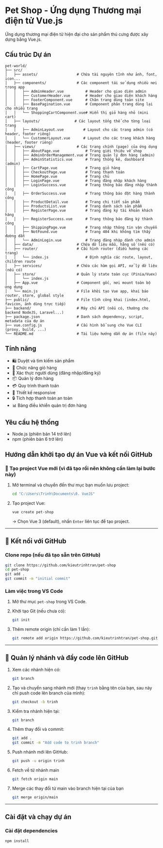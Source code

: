 # Pet Shop - Ứng dụng Thương mại điện tử Vue.js

Ứng dụng thương mại điện tử hiện đại cho sản phẩm thú cưng được xây dựng bằng Vue.js.

## Cấu trúc Dự án

```
pet-world/
├── src/
│   ├── assets/                  # Chứa tài nguyên tĩnh như ảnh, font, icon...
│   ├── components/              # Các component tái sử dụng nhiều nơi trong app
│   │   ├── AdminHeader.vue          # Header cho giao diện admin
│   │   ├── CustomerHeader.vue       # Header cho giao diện khách hàng
│   │   ├── FooterComponent.vue      # Chân trang dùng toàn site
│   │   ├── BasePagination.vue       # Component phân trang dùng lại cho nhiều trang
│   │   └── ShoppingCartComponent.vue# Hiển thị giỏ hàng nhỏ (mini cart)
│   ├── layouts/                # Các layout tổng thể cho từng loại trang
│   │   ├── AdminLayout.vue         # Layout cho các trang admin (có header, footer riêng)
│   │   └── CustomerLayout.vue      # Layout cho các trang khách hàng (header, footer riêng)
│   ├── views/                   # Các trang chính (page) của ứng dụng
│   │   ├── AboutPage.vue            # Trang giới thiệu về shop
│   │   ├── AdminOrderManagement.vue # Trang quản lý đơn hàng (admin)
│   │   ├── AdminStatistics.vue      # Trang thống kê, dashboard (admin)
│   │   ├── CartPage.vue             # Trang giỏ hàng
│   │   ├── CheckoutPage.vue         # Trang thanh toán
│   │   ├── HomePage.vue             # Trang chủ
│   │   ├── LoginPage.vue            # Trang đăng nhập khách hàng
│   │   ├── LoginSuccess.vue         # Trang thông báo đăng nhập thành công
│   │   ├── OrderSuccess.vue         # Trang thông báo đặt hàng thành công
│   │   ├── ProductDetail.vue        # Trang chi tiết sản phẩm
│   │   ├── ProductsList.vue         # Trang danh sách sản phẩm
│   │   ├── RegisterPage.vue         # Trang đăng ký tài khoản khách hàng
│   │   ├── RegisterSuccess.vue      # Trang thông báo đăng ký thành công
│   │   ├── ShippingPage.vue         # Trang nhập thông tin vận chuyển
│   │   ├── NotFound.vue             # Trang 404 khi không tìm thấy đường dẫn
│   │   └── AdminLogin.vue           # Trang đăng nhập dành cho admin
│   ├── data/                    # Chứa dữ liệu mẫu, hằng số (nếu có)
│   ├── router/                  # Cấu hình router (điều hướng các trang)
│   │   └── index.js                 # Định nghĩa các route, layout, children route
│   ├── services/                # Chứa các hàm gọi API, xử lý dữ liệu (nếu có)
│   ├── store/                   # Quản lý state toàn cục (Pinia/Vuex)
│   │   └── index.js
│   ├── App.vue                  # Component gốc, nơi mount toàn bộ ứng dụng
│   └── main.js                  # File khởi tạo Vue app, khai báo router, store, global style
├── public/                      # File tĩnh công khai (index.html, favicon, ảnh dùng trực tiếp)
├── backend/                     # Máy chủ API (nếu có, thường cho backend NodeJS, Laravel...)
├── package.json                 # Danh sách dependency, script, metadata của dự án
├── vue.config.js                # Cấu hình bổ sung cho Vue CLI (proxy, build, ...)
└── README.md                    # Tài liệu hướng dẫn dự án (file này)
```

## Tính năng

- 🛍️ Duyệt và tìm kiếm sản phẩm
- 🛒 Chức năng giỏ hàng
- 👤 Xác thực người dùng (đăng nhập/đăng ký)
- 📦 Quản lý đơn hàng
- 💳 Quy trình thanh toán
- 📱 Thiết kế responsive
- 🔒 Tích hợp thanh toán an toàn
- 📊 Bảng điều khiển quản trị đơn hàng

## Yêu cầu hệ thống

- Node.js (phiên bản 14 trở lên)
- npm (phiên bản 6 trở lên)

## Hướng dẫn khởi tạo dự án Vue và kết nối GitHub

### 🚀 Tạo project Vue mới (vì đã tạo rồi nên không cần làm lại bước này)

1. Mở terminal và chuyển đến thư mục bạn muốn lưu project:

   ```bash
   cd "C:\Users\Trinh\Documents\0. VueJS"
   ```
2. Tạo project Vue:

   ```bash
   vue create pet-shop
   ```

   → Chọn Vue 3 (default), nhấn `Enter` liên tục để tạo project.

---

## 🔗 Kết nối với GitHub

### Clone repo (nếu đã tạo sẵn trên GitHub)

```bash
git clone https://github.com/kieutrinhtran/pet-shop
cd pet-shop
git add .
git commit -m "initial commit"
```

### Làm việc trong VS Code

1. Mở thư mục `pet-shop` trong VS Code.
2. Khởi tạo Git (nếu chưa có):

   ```bash
   git init
   ```
3. Thêm remote origin (chỉ cần làm 1 lần):

   ```bash
   git remote add origin https://github.com/kieutrinhtran/pet-shop.git
   ```

---

## 🌿 Quản lý nhánh và đẩy code lên GitHub

1. Xem các nhánh hiện có:

   ```bash
   git branch
   ```
2. Tạo và chuyển sang nhánh mới (thay `trinh` bằng tên của bạn, sau này chỉ push code lên branch của mình):

   ```bash
   git checkout -b trinh
   ```
3. Kiểm tra nhánh hiện tại:

   ```bash
   git branch
   ```
4. Thêm thay đổi và commit:

   ```bash
   git add .
   git commit -m "Add code to trinh branch"
   ```
5. Push nhánh mới lên GitHub:

   ```bash
   git push -u origin trinh
   ```
6. Fetch về từ nhánh main
   ```bash
   git fetch origin main
   ```
7. Merge các thay đổi từ main vào branch hiện tại của bạn
   ```bash
   git merge origin/main
   ```
---

## Cài đặt và chạy dự án

### Cài đặt dependencies
```bash
npm install
```